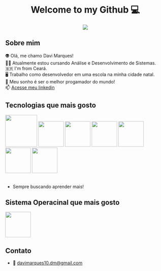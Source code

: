 <center> <h1>Welcome to my Github 💻</h1> </center>

<center>
  <img src="https://user-images.githubusercontent.com/74038190/212748842-9fcbad5b-6173-4175-8a61-521f3dbb7514.gif">
</center>


<h2>Sobre mim</h2>

👽 Olá, me chamo Davi Marques! <br>
👨‍🎓 Atualmente estou cursando Análise e Desenvolvimento de Sistemas.<br>
🇧🇷 I'm from Ceará.<br>
🖥️ Trabalho como desenvolvedor em uma escola na minha cidade natal. <br>
🔭 Meu sonho é ser o melhor progamador do mundo!<br>
📫 [Acesse meu linkedin](https://www.linkedin.com/in/davi-marques-629195250/)


<h2>Tecnologias que mais gosto</h2>
<img src="https://cdn.jsdelivr.net/gh/devicons/devicon@latest/icons/amazonwebservices/amazonwebservices-original-wordmark.svg" width=100px/>
<img src="https://cdn.jsdelivr.net/gh/devicons/devicon@latest/icons/java/java-original.svg" width=80px/>          
<img src="https://cdn.jsdelivr.net/gh/devicons/devicon@latest/icons/javascript/javascript-original.svg" width=80px/>
<img src="https://cdn.jsdelivr.net/gh/devicons/devicon@latest/icons/typescript/typescript-original.svg" width=80px/>
<img src="https://cdn.jsdelivr.net/gh/devicons/devicon@latest/icons/angular/angular-original.svg" width=80px/>
<img src="https://cdn.jsdelivr.net/gh/devicons/devicon@latest/icons/react/react-original.svg" width=80px/> 
<img src="https://cdn.jsdelivr.net/gh/devicons/devicon@latest/icons/python/python-original.svg" width=80px/>        
<br><br>

- Sempre buscando aprender mais!


<h2>Sistema Operacinal que mais gosto</h2>

<img src="https://cdn.jsdelivr.net/gh/devicons/devicon@latest/icons/ubuntu/ubuntu-original.svg" width=80px/>


<h2>Contato</h2>

- 📧 davimarques10.dm@gmail.com